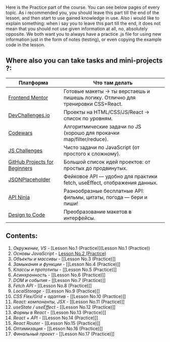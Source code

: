 Here is the Practice part of the course. You can see below pages of every topic. As i recommended you, you should leave this part till the end of the lesson, and then start to use gained knowledge in use. 
Also i would like to explain something: when i say you to leave this part till the end, it does not mean that you should not use given information at all, no, absolutely opposite. We both want you to always have a practice .js file for using new information just in the form of notes (testing), or even copying the example code in the lesson.


## **Where also you can take tasks and mini-projects ?:**

| Платформа                                                                 | Что там делать                                                                   |
| ------------------------------------------------------------------------- | -------------------------------------------------------------------------------- |
| [Frontend Mentor](https://www.frontendmentor.io/challenges)               | Готовые макеты → ты верстаешь и пишешь логику. Отлично для тренировки CSS+React. |
| [DevChallenges.io](https://devchallenges.io/)                             | Проекты на HTML/CSS/JS/React → список по уровням.                                |
| [Codewars](https://www.codewars.com/)                                     | Алгоритмические задачи по JS (хорошо для прокачки map/filter/reduce).            |
| [JS Challenges](https://jschallenger.com/)                                | Чисто задачи по JavaScript (от простого к сложному).                             |
| [GitHub Projects for Beginners](https://github.com/florinpop17/app-ideas) | Большой список идей проектов: от простых до продвинутых.                         |
| [JSONPlaceholder](https://jsonplaceholder.typicode.com/)                  | Фейковое API — удобно для практики fetch, useEffect, отображения данных.         |
| [API Ninja](https://api-ninjas.com/)                                      | Разнообразные бесплатные API: фильмы, цитаты, погода — бери и пиши!              |
| [Design to Code](https://www.frontloops.io/)                              | Преобразование макетов в интерфейсы.                                             |


## **Contents**:

1. *Окружение, VS* - [Lesson No.1 (Practice)](Lesson No.1 (Practice))
2. *Основы JavaScript* - [Lesson No.2 (Practice)](Lesson%20No.2%20(Practice).md)
3. *Объекты и массивы* - [[Lesson No.3 (Practice)]]
4. *Замыкания и функции* - [[Lesson No.4 (Practice)]]
5. *Классы и прототипы* - [[Lesson No.5 (Practice)]]
6. *Асинхронность* - [[Lesson No.6 (Practice)]]
7. *DOM и события* - [[Lesson No.7 (Practice)]]
8. *Fetch API* - [[Lesson No.8 (Practice)]]
9. *LocalStorage* - [[Lesson No.9 (Practice)]]
10. *CSS Flex/Grid + адаптив* - [[Lesson No.10 (Practice)]]
11. *React: компоненты, JSX* - [[Lesson No.11 (Practice)]]
12. *useState / useEffect* - [[Lesson No.12 (Practice)]]
13. *Формы в React* - [[Lesson No.13 (Practice)]]
14. *React + API* - [[Lesson No.14 (Practice)]]
15. *React Router* - [[Lesson No.15 (Practice)]]
16. *Оптимизация* - [[Lesson No.16 (Practice)]]
17. *Финальный проект* - [[Lesson No.17 (Practice)]]